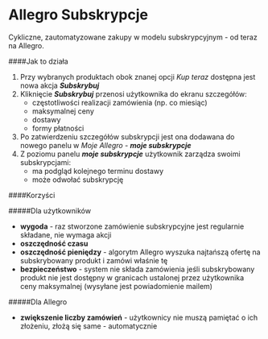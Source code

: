 Allegro Subskrypcje
=====

Cykliczne, zautomatyzowane zakupy w modelu subskrypcyjnym - od teraz na Allegro.

####Jak to działa

1. Przy wybranych produktach obok znanej opcji *Kup teraz* dostępna jest nowa akcja **_Subskrybuj_**
2. Kliknięcie **_Subskrybuj_** przenosi użytkownika do ekranu szczegółów:
    * częstotliwości realizacji zamówienia (np. co miesiąc)
    * maksymalnej ceny
    * dostawy
    * formy płatności
3. Po zatwierdzeniu szczegółów subskrypcji jest ona dodawana do nowego panelu w _Moje Allegro_ - **_moje subskrypcje_**
4. Z poziomu panelu **_moje subskrypcje_** użytkownik zarządza swoimi subskrypcjami:
    * ma podgląd kolejnego terminu dostawy
    * może odwołać subskrypcję

####Korzyści

#####Dla użytkowników
* **wygoda** - raz stworzone zamówienie subskrypcyjne jest regularnie składane, nie wymaga akcji
* **oszczędność czasu**
* **oszczędność pieniędzy** - algorytm Allegro wyszuka najtańszą ofertę na subskrybowany produkt i zamówi właśnie tę
* **bezpieczeństwo** - system nie składa zamówienia jeśli subskrybowany produkt nie jest dostępny w granicach ustalonej przez użytkownika ceny maksymalnej (wysyłane jest powiadomienie mailem)

#####Dla Allegro
* **zwiększenie liczby zamówień** - użytkownicy nie muszą pamiętać o ich złożeniu, złożą się same - automatycznie
